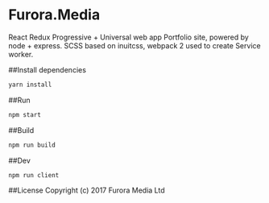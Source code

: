 # Furora.Media
React Redux Progressive + Universal web app Portfolio site, powered by node + express. SCSS based on inuitcss, webpack 2 used to create Service worker.

##Install dependencies
```js
yarn install 
```

##Run
```js
npm start
```

##Build
```js
npm run build
```

##Dev
```js
npm run client
```

##License
Copyright (c) 2017 Furora Media Ltd
